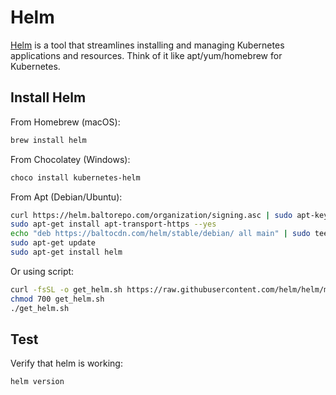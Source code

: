 # Helm

[Helm](https://helm.sh) is a tool that streamlines installing and managing Kubernetes applications and resources. Think of it like apt/yum/homebrew for Kubernetes.

## Install Helm

From Homebrew (macOS):

```bash
brew install helm
```

From Chocolatey (Windows):

```bash
choco install kubernetes-helm
```

From Apt (Debian/Ubuntu):

```bash
curl https://helm.baltorepo.com/organization/signing.asc | sudo apt-key add -
sudo apt-get install apt-transport-https --yes
echo "deb https://baltocdn.com/helm/stable/debian/ all main" | sudo tee /etc/apt/sources.list.d/helm-stable-debian.list
sudo apt-get update
sudo apt-get install helm
```

Or using script:

```bash
curl -fsSL -o get_helm.sh https://raw.githubusercontent.com/helm/helm/master/scripts/get-helm-3
chmod 700 get_helm.sh
./get_helm.sh
```

## Test

Verify that helm is working:

```bash
helm version
```